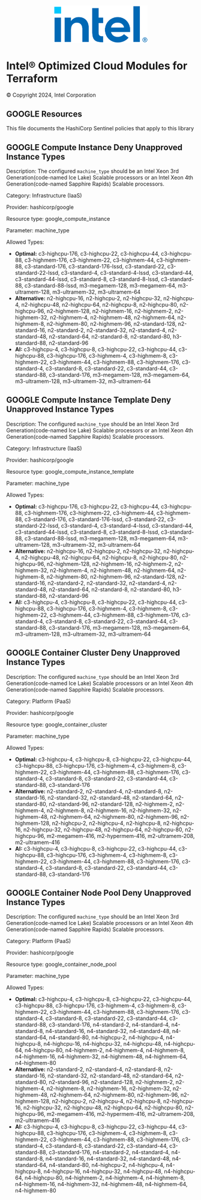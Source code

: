 <p align="center">
  <img src="./images/logo-classicblue-800px.png" alt="Intel Logo" width="250"/>
</p>

# Intel® Optimized Cloud Modules for Terraform  

© Copyright 2024, Intel Corporation

## GOOGLE Resources

This file documents the HashiCorp Sentinel policies that apply to this library

## GOOGLE Compute Instance Deny Unapproved Instance Types

Description: The configured `machine_type` should be an Intel Xeon 3rd Generation(code-named Ice Lake) Scalable processors or an Intel Xeon 4th Generation(code-named Sapphire Rapids) Scalable processors.

Category: Infrastructure (IaaS)

Provider: hashicorp/google

Resource type: google_compute_instance

Parameter: machine_type

Allowed Types:

- **Optimal:** c3-highcpu-176, c3-highcpu-22, c3-highcpu-44, c3-highcpu-88, c3-highmem-176, c3-highmem-22, c3-highmem-44, c3-highmem-88, c3-standard-176, c3-standard-176-lssd, c3-standard-22, c3-standard-22-lssd, c3-standard-4, c3-standard-4-lssd, c3-standard-44, c3-standard-44-lssd, c3-standard-8, c3-standard-8-lssd, c3-standard-88, c3-standard-88-lssd, m3-megamem-128, m3-megamem-64, m3-ultramem-128, m3-ultramem-32, m3-ultramem-64
- **Alternative:** n2-highcpu-16, n2-highcpu-2, n2-highcpu-32, n2-highcpu-4, n2-highcpu-48, n2-highcpu-64, n2-highcpu-8, n2-highcpu-80, n2-highcpu-96, n2-highmem-128, n2-highmem-16, n2-highmem-2, n2-highmem-32, n2-highmem-4, n2-highmem-48, n2-highmem-64, n2-highmem-8, n2-highmem-80, n2-highmem-96, n2-standard-128, n2-standard-16, n2-standard-2, n2-standard-32, n2-standard-4, n2-standard-48, n2-standard-64, n2-standard-8, n2-standard-80, h3-standard-88, n2-standard-96
- **AI:** c3-highcpu-4, c3-highcpu-8, c3-highcpu-22, c3-highcpu-44, c3-highcpu-88, c3-highcpu-176, c3-highmem-4, c3-highmem-8, c3-highmem-22, c3-highmem-44, c3-highmem-88, c3-highmem-176, c3-standard-4, c3-standard-8, c3-standard-22, c3-standard-44, c3-standard-88, c3-standard-176, m3-megamem-128, m3-megamem-64, m3-ultramem-128, m3-ultramem-32, m3-ultramem-64

## GOOGLE Compute Instance Template Deny Unapproved Instance Types

Description: The configured `machine_type` should be an Intel Xeon 3rd Generation(code-named Ice Lake) Scalable processors or an Intel Xeon 4th Generation(code-named Sapphire Rapids) Scalable processors.

Category: Infrastructure (IaaS)

Provider: hashicorp/google

Resource type: google_compute_instance_template

Parameter: machine_type

Allowed Types:

- **Optimal:** c3-highcpu-176, c3-highcpu-22, c3-highcpu-44, c3-highcpu-88, c3-highmem-176, c3-highmem-22, c3-highmem-44, c3-highmem-88, c3-standard-176, c3-standard-176-lssd, c3-standard-22, c3-standard-22-lssd, c3-standard-4, c3-standard-4-lssd, c3-standard-44, c3-standard-44-lssd, c3-standard-8, c3-standard-8-lssd, c3-standard-88, c3-standard-88-lssd, m3-megamem-128, m3-megamem-64, m3-ultramem-128, m3-ultramem-32, m3-ultramem-64
- **Alternative:** n2-highcpu-16, n2-highcpu-2, n2-highcpu-32, n2-highcpu-4, n2-highcpu-48, n2-highcpu-64, n2-highcpu-8, n2-highcpu-80, n2-highcpu-96, n2-highmem-128, n2-highmem-16, n2-highmem-2, n2-highmem-32, n2-highmem-4, n2-highmem-48, n2-highmem-64, n2-highmem-8, n2-highmem-80, n2-highmem-96, n2-standard-128, n2-standard-16, n2-standard-2, n2-standard-32, n2-standard-4, n2-standard-48, n2-standard-64, n2-standard-8, n2-standard-80, h3-standard-88, n2-standard-96
- **AI:** c3-highcpu-4, c3-highcpu-8, c3-highcpu-22, c3-highcpu-44, c3-highcpu-88, c3-highcpu-176, c3-highmem-4, c3-highmem-8, c3-highmem-22, c3-highmem-44, c3-highmem-88, c3-highmem-176, c3-standard-4, c3-standard-8, c3-standard-22, c3-standard-44, c3-standard-88, c3-standard-176, m3-megamem-128, m3-megamem-64, m3-ultramem-128, m3-ultramem-32, m3-ultramem-64

## GOOGLE Container Cluster Deny Unapproved Instance Types

Description: The configured `machine_type` should be an Intel Xeon 3rd Generation(code-named Ice Lake) Scalable processors or an Intel Xeon 4th Generation(code-named Sapphire Rapids) Scalable processors.

Category: Platform (PaaS)

Provider: hashicorp/google

Resource type: google_container_cluster

Parameter: machine_type

Allowed Types:

- **Optimal:** c3-highcpu-4, c3-highcpu-8, c3-highcpu-22, c3-highcpu-44, c3-highcpu-88, c3-highcpu-176, c3-highmem-4, c3-highmem-8, c3-highmem-22, c3-highmem-44, c3-highmem-88, c3-highmem-176, c3-standard-4, c3-standard-8, c3-standard-22, c3-standard-44, c3-standard-88, c3-standard-176
- **Alternative:** n2-standard-2, n2-standard-4, n2-standard-8, n2-standard-16, n2-standard-32, n2-standard-48, n2-standard-64, n2-standard-80, n2-standard-96, n2-standard-128, n2-highmem-2, n2-highmem-4, n2-highmem-8, n2-highmem-16, n2-highmem-32, n2-highmem-48, n2-highmem-64, n2-highmem-80, n2-highmem-96, n2-highmem-128, n2-highcpu-2, n2-highcpu-4, n2-highcpu-8, n2-highcpu-16, n2-highcpu-32, n2-highcpu-48, n2-highcpu-64, n2-highcpu-80, n2-highcpu-96, m2-megamem-416, m2-hypermem-416, m2-ultramem-208, m2-ultramem-416
- **AI:** c3-highcpu-4, c3-highcpu-8, c3-highcpu-22, c3-highcpu-44, c3-highcpu-88, c3-highcpu-176, c3-highmem-4, c3-highmem-8, c3-highmem-22, c3-highmem-44, c3-highmem-88, c3-highmem-176, c3-standard-4, c3-standard-8, c3-standard-22, c3-standard-44, c3-standard-88, c3-standard-176

## GOOGLE Container Node Pool Deny Unapproved Instance Types

Description: The configured `machine_type` should be an Intel Xeon 3rd Generation(code-named Ice Lake) Scalable processors or an Intel Xeon 4th Generation(code-named Sapphire Rapids) Scalable processors.

Category: Platform (PaaS)

Provider: hashicorp/google

Resource type: google_container_node_pool

Parameter: machine_type

Allowed Types:

- **Optimal:** c3-highcpu-4, c3-highcpu-8, c3-highcpu-22, c3-highcpu-44, c3-highcpu-88, c3-highcpu-176, c3-highmem-4, c3-highmem-8, c3-highmem-22, c3-highmem-44, c3-highmem-88, c3-highmem-176, c3-standard-4, c3-standard-8, c3-standard-22, c3-standard-44, c3-standard-88, c3-standard-176, n4-standard-2, n4-standard-4, n4-standard-8, n4-standard-16, n4-standard-32, n4-standard-48, n4-standard-64, n4-standard-80, n4-highcpu-2, n4-highcpu-4, n4-highcpu-8, n4-highcpu-16, n4-highcpu-32, n4-highcpu-48, n4-highcpu-64, n4-highcpu-80, n4-highmem-2, n4-highmem-4, n4-highmem-8, n4-highmem-16, n4-highmem-32, n4-highmem-48, n4-highmem-64, n4-highmem-80
- **Alternative:** n2-standard-2, n2-standard-4, n2-standard-8, n2-standard-16, n2-standard-32, n2-standard-48, n2-standard-64, n2-standard-80, n2-standard-96, n2-standard-128, n2-highmem-2, n2-highmem-4, n2-highmem-8, n2-highmem-16, n2-highmem-32, n2-highmem-48, n2-highmem-64, n2-highmem-80, n2-highmem-96, n2-highmem-128, n2-highcpu-2, n2-highcpu-4, n2-highcpu-8, n2-highcpu-16, n2-highcpu-32, n2-highcpu-48, n2-highcpu-64, n2-highcpu-80, n2-highcpu-96, m2-megamem-416, m2-hypermem-416, m2-ultramem-208, m2-ultramem-416
- **AI:** c3-highcpu-4, c3-highcpu-8, c3-highcpu-22, c3-highcpu-44, c3-highcpu-88, c3-highcpu-176, c3-highmem-4, c3-highmem-8, c3-highmem-22, c3-highmem-44, c3-highmem-88, c3-highmem-176, c3-standard-4, c3-standard-8, c3-standard-22, c3-standard-44, c3-standard-88, c3-standard-176, n4-standard-2, n4-standard-4, n4-standard-8, n4-standard-16, n4-standard-32, n4-standard-48, n4-standard-64, n4-standard-80, n4-highcpu-2, n4-highcpu-4, n4-highcpu-8, n4-highcpu-16, n4-highcpu-32, n4-highcpu-48, n4-highcpu-64, n4-highcpu-80, n4-highmem-2, n4-highmem-4, n4-highmem-8, n4-highmem-16, n4-highmem-32, n4-highmem-48, n4-highmem-64, n4-highmem-80

